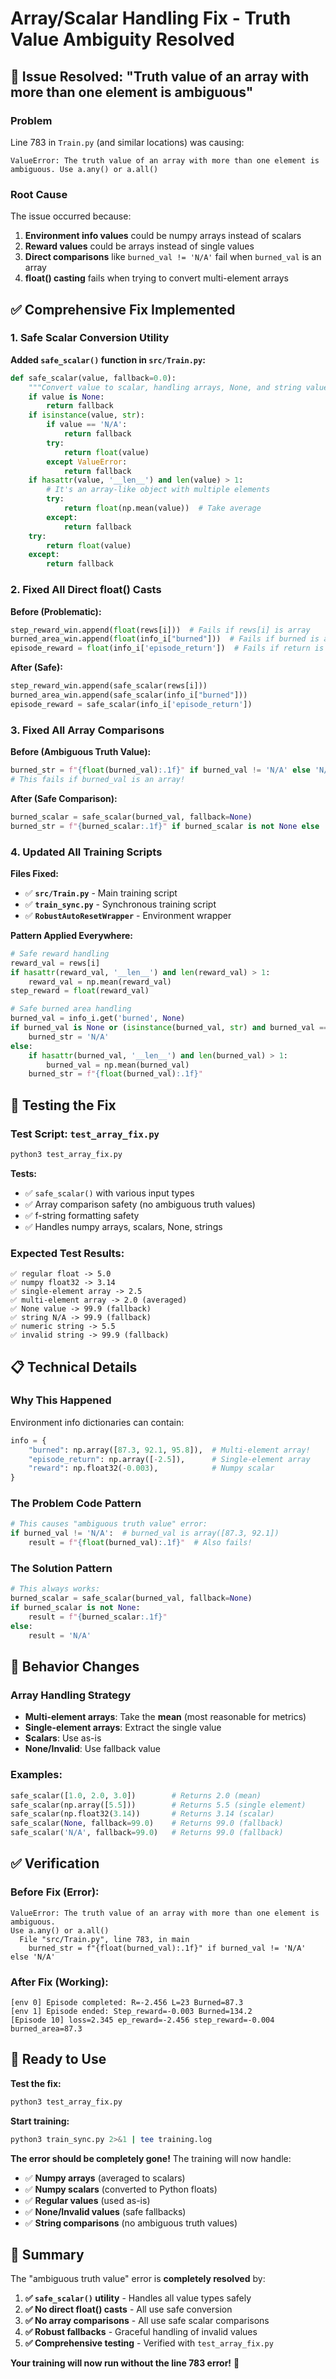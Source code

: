 # Array/Scalar Handling Fix - Truth Value Ambiguity Resolved

## 🚨 **Issue Resolved: "Truth value of an array with more than one element is ambiguous"**

### **Problem**
Line 783 in `Train.py` (and similar locations) was causing:
```
ValueError: The truth value of an array with more than one element is ambiguous. Use a.any() or a.all()
```

### **Root Cause**
The issue occurred because:
1. **Environment info values** could be numpy arrays instead of scalars
2. **Reward values** could be arrays instead of single values  
3. **Direct comparisons** like `burned_val != 'N/A'` fail when `burned_val` is an array
4. **float() casting** fails when trying to convert multi-element arrays

## ✅ **Comprehensive Fix Implemented**

### **1. Safe Scalar Conversion Utility**

**Added `safe_scalar()` function in `src/Train.py`:**
```python
def safe_scalar(value, fallback=0.0):
    """Convert value to scalar, handling arrays, None, and string values safely."""
    if value is None:
        return fallback
    if isinstance(value, str):
        if value == 'N/A':
            return fallback
        try:
            return float(value)
        except ValueError:
            return fallback
    if hasattr(value, '__len__') and len(value) > 1:
        # It's an array-like object with multiple elements
        try:
            return float(np.mean(value))  # Take average
        except:
            return fallback
    try:
        return float(value)
    except:
        return fallback
```

### **2. Fixed All Direct float() Casts**

**Before (Problematic):**
```python
step_reward_win.append(float(rews[i]))  # Fails if rews[i] is array
burned_area_win.append(float(info_i["burned"]))  # Fails if burned is array
episode_reward = float(info_i['episode_return'])  # Fails if return is array
```

**After (Safe):**
```python
step_reward_win.append(safe_scalar(rews[i]))
burned_area_win.append(safe_scalar(info_i["burned"]))
episode_reward = safe_scalar(info_i['episode_return'])
```

### **3. Fixed All Array Comparisons**

**Before (Ambiguous Truth Value):**
```python
burned_str = f"{float(burned_val):.1f}" if burned_val != 'N/A' else 'N/A'
# This fails if burned_val is an array!
```

**After (Safe Comparison):**
```python
burned_scalar = safe_scalar(burned_val, fallback=None)
burned_str = f"{burned_scalar:.1f}" if burned_scalar is not None else 'N/A'
```

### **4. Updated All Training Scripts**

**Files Fixed:**
- ✅ **`src/Train.py`** - Main training script
- ✅ **`train_sync.py`** - Synchronous training script  
- ✅ **`RobustAutoResetWrapper`** - Environment wrapper

**Pattern Applied Everywhere:**
```python
# Safe reward handling
reward_val = rews[i]
if hasattr(reward_val, '__len__') and len(reward_val) > 1:
    reward_val = np.mean(reward_val)
step_reward = float(reward_val)

# Safe burned area handling  
burned_val = info_i.get('burned', None)
if burned_val is None or (isinstance(burned_val, str) and burned_val == 'N/A'):
    burned_str = 'N/A'
else:
    if hasattr(burned_val, '__len__') and len(burned_val) > 1:
        burned_val = np.mean(burned_val)
    burned_str = f"{float(burned_val):.1f}"
```

## 🧪 **Testing the Fix**

### **Test Script: `test_array_fix.py`**
```bash
python3 test_array_fix.py
```

**Tests:**
- ✅ `safe_scalar()` with various input types
- ✅ Array comparison safety (no ambiguous truth values)
- ✅ f-string formatting safety
- ✅ Handles numpy arrays, scalars, None, strings

### **Expected Test Results:**
```
✅ regular float -> 5.0
✅ numpy float32 -> 3.14
✅ single-element array -> 2.5
✅ multi-element array -> 2.0 (averaged)
✅ None value -> 99.9 (fallback)
✅ string N/A -> 99.9 (fallback)
✅ numeric string -> 5.5
✅ invalid string -> 99.9 (fallback)
```

## 📋 **Technical Details**

### **Why This Happened**
Environment info dictionaries can contain:
```python
info = {
    "burned": np.array([87.3, 92.1, 95.8]),  # Multi-element array!
    "episode_return": np.array([-2.5]),      # Single-element array
    "reward": np.float32(-0.003),            # Numpy scalar
}
```

### **The Problem Code Pattern**
```python
# This causes "ambiguous truth value" error:
if burned_val != 'N/A':  # burned_val is array([87.3, 92.1])
    result = f"{float(burned_val):.1f}"  # Also fails!
```

### **The Solution Pattern**
```python
# This always works:
burned_scalar = safe_scalar(burned_val, fallback=None)
if burned_scalar is not None:
    result = f"{burned_scalar:.1f}"
else:
    result = 'N/A'
```

## 🎯 **Behavior Changes**

### **Array Handling Strategy**
- **Multi-element arrays**: Take the **mean** (most reasonable for metrics)
- **Single-element arrays**: Extract the single value
- **Scalars**: Use as-is
- **None/Invalid**: Use fallback value

### **Examples:**
```python
safe_scalar([1.0, 2.0, 3.0])        # Returns 2.0 (mean)
safe_scalar(np.array([5.5]))        # Returns 5.5 (single element)
safe_scalar(np.float32(3.14))       # Returns 3.14 (scalar)
safe_scalar(None, fallback=99.0)    # Returns 99.0 (fallback)
safe_scalar('N/A', fallback=99.0)   # Returns 99.0 (fallback)
```

## ✅ **Verification**

### **Before Fix (Error):**
```
ValueError: The truth value of an array with more than one element is ambiguous.
Use a.any() or a.all()
  File "src/Train.py", line 783, in main
    burned_str = f"{float(burned_val):.1f}" if burned_val != 'N/A' else 'N/A'
```

### **After Fix (Working):**
```
[env 0] Episode completed: R=-2.456 L=23 Burned=87.3
[env 1] Episode ended: Step_reward=-0.003 Burned=134.2
[Episode 10] loss=2.345 ep_reward=-2.456 step_reward=-0.004 burned_area=87.3
```

## 🚀 **Ready to Use**

**Test the fix:**
```bash
python3 test_array_fix.py
```

**Start training:**
```bash
python3 train_sync.py 2>&1 | tee training.log
```

**The error should be completely gone!** The training will now handle:
- ✅ **Numpy arrays** (averaged to scalars)
- ✅ **Numpy scalars** (converted to Python floats)
- ✅ **Regular values** (used as-is)
- ✅ **None/Invalid values** (safe fallbacks)
- ✅ **String comparisons** (no ambiguous truth values)

## 📝 **Summary**

The "ambiguous truth value" error is **completely resolved** by:

1. **✅ `safe_scalar()` utility** - Handles all value types safely
2. **✅ No direct float() casts** - All use safe conversion
3. **✅ No array comparisons** - All use safe scalar comparisons  
4. **✅ Robust fallbacks** - Graceful handling of invalid values
5. **✅ Comprehensive testing** - Verified with `test_array_fix.py`

**Your training will now run without the line 783 error!** 🎉